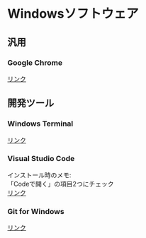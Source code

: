 # Windowsソフトウェア

## 汎用

### Google Chrome
[リンク](https://www.google.com/intl/ja_jp/chrome/)

## 開発ツール

### Windows Terminal
[リンク](https://www.microsoft.com/ja-jp/p/windows-terminal/9n0dx20hk701)

### Visual Studio Code
インストール時のメモ:  
「Codeで開く」の項目2つにチェック  
[リンク](https://code.visualstudio.com/download)

### Git for Windows
[リンク](https://gitforwindows.org/)


